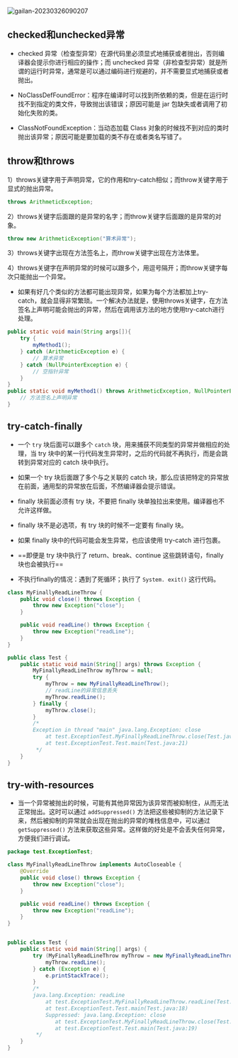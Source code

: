 ![gailan-20230326090207](C:\Users\Spring\Downloads\gailan-20230326090207.png)

## checked和unchecked异常

- checked 异常（检查型异常）在源代码里必须显式地捕获或者抛出，否则编译器会提示你进行相应的操作；而 unchecked 异常（非检查型异常）就是所谓的运行时异常，通常是可以通过编码进行规避的，并不需要显式地捕获或者抛出。

- NoClassDefFoundError：程序在编译时可以找到所依赖的类，但是在运行时找不到指定的类文件，导致抛出该错误；原因可能是 jar 包缺失或者调用了初始化失败的类。
- ClassNotFoundException：当动态加载 Class 对象的时候找不到对应的类时抛出该异常；原因可能是要加载的类不存在或者类名写错了。

## throw和throws

1）throws关键字用于声明异常，它的作用和try-catch相似；而throw关键字用于显式的抛出异常。

```java
throws ArithmeticException;
```

2）throws关键字后面跟的是异常的名字；而throw关键字后面跟的是异常的对象。

```java
throw new ArithmeticException("算术异常");
```

3）throws关键字出现在方法签名上，而throw关键字出现在方法体里。

4）throws关键字在声明异常的时候可以跟多个，用逗号隔开；而throw关键字每次只能抛出一个异常。

- 如果有好几个类似的方法都可能出现异常，如果为每个方法都加上try-catch，就会显得非常繁琐。一个解决办法就是，使用throws关键字，在方法签名上声明可能会抛出的异常，然后在调用该方法的地方使用try-catch进行处理。

```java
public static void main(String args[]){
    try {
        myMethod1();
    } catch (ArithmeticException e) {
        // 算术异常
    } catch (NullPointerException e) {
        // 空指针异常
    }
}
public static void myMethod1() throws ArithmeticException, NullPointerException{
    // 方法签名上声明异常
}
```

## try-catch-finally

- 一个 `try` 块后面可以跟多个 `catch` 块，用来捕获不同类型的异常并做相应的处理，当 try 块中的某一行代码发生异常时，之后的代码就不再执行，而是会跳转到异常对应的 catch 块中执行。

- 如果一个 try 块后面跟了多个与之关联的 catch 块，那么应该把特定的异常放在前面，通用型的异常放在后面，不然编译器会提示错误。

- finally 块前面必须有 try 块，不要把 finally 块单独拉出来使用。编译器也不允许这样做。
- finally 块不是必选项，有 try 块的时候不一定要有 finally 块。
- 如果 finally 块中的代码可能会发生异常，也应该使用 try-catch 进行包裹。
- ==即便是 try 块中执行了 return、break、continue 这些跳转语句，finally 块也会被执行==

- 不执行finally的情况：遇到了死循环；执行了 `System. exit()` 这行代码。

```java
class MyFinallyReadLineThrow {
    public void close() throws Exception {
        throw new Exception("close");
    }

    public void readLine() throws Exception {
        throw new Exception("readLine");
    }
}

public class Test {
    public static void main(String[] args) throws Exception {
        MyFinallyReadLineThrow myThrow = null;
        try {
            myThrow = new MyFinallyReadLineThrow();
            // readLine的异常信息丢失
            myThrow.readLine();
        } finally {
            myThrow.close();
        }
        /*
        Exception in thread "main" java.lang.Exception: close
            at test.ExceptionTest.MyFinallyReadLineThrow.close(Test.java:5)
            at test.ExceptionTest.Test.main(Test.java:21)
         */
    }
}
```

## try-with-resources

- 当一个异常被抛出的时候，可能有其他异常因为该异常而被抑制住，从而无法正常抛出。这时可以通过 `addSuppressed()` 方法把这些被抑制的方法记录下来，然后被抑制的异常就会出现在抛出的异常的堆栈信息中，可以通过 `getSuppressed()` 方法来获取这些异常。这样做的好处是不会丢失任何异常，方便我们进行调试。

```java
package test.ExceptionTest;

class MyFinallyReadLineThrow implements AutoCloseable {
    @Override
    public void close() throws Exception {
        throw new Exception("close");
    }

    public void readLine() throws Exception {
        throw new Exception("readLine");
    }
}


public class Test {
    public static void main(String[] args) {
        try (MyFinallyReadLineThrow myThrow = new MyFinallyReadLineThrow()) {
            myThrow.readLine();
        } catch (Exception e) {
            e.printStackTrace();
        }
        /*
        java.lang.Exception: readLine
            at test.ExceptionTest.MyFinallyReadLineThrow.readLine(Test.java:10)
            at test.ExceptionTest.Test.main(Test.java:18)
            Suppressed: java.lang.Exception: close
               at test.ExceptionTest.MyFinallyReadLineThrow.close(Test.java:6)
               at test.ExceptionTest.Test.main(Test.java:19)
         */
    }
}
```